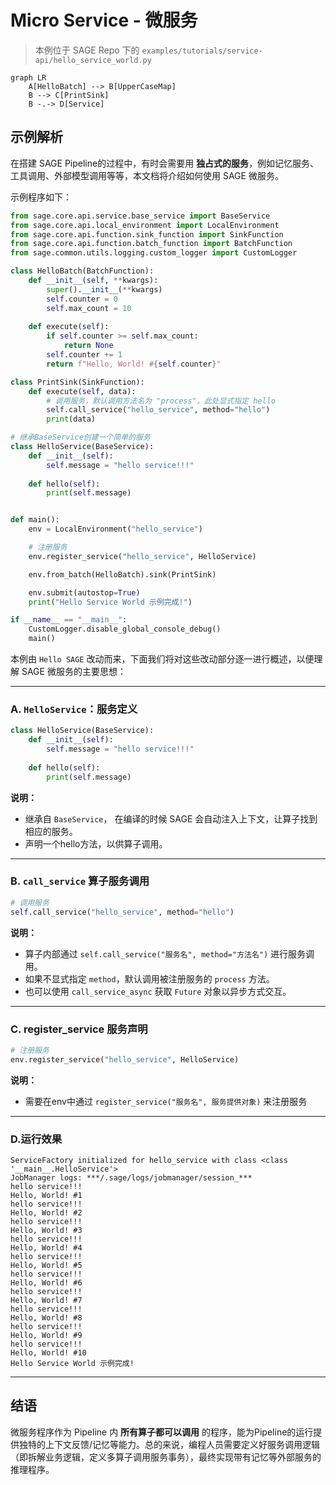 # Micro Service - 微服务

> 本例位于 SAGE Repo 下的 `examples/tutorials/service-api/hello_service_world.py`

```mermaid
graph LR
    A[HelloBatch] --> B[UpperCaseMap]
    B --> C[PrintSink]
    B -.-> D[Service]
```

## 示例解析

在搭建 SAGE Pipeline的过程中，有时会需要用 **独占式的服务**，例如记忆服务、工具调用、外部模型调用等等，本文档将介绍如何使用 SAGE 微服务。

示例程序如下：

```Python linenums="1" title="Python"
from sage.core.api.service.base_service import BaseService
from sage.core.api.local_environment import LocalEnvironment
from sage.core.api.function.sink_function import SinkFunction
from sage.core.api.function.batch_function import BatchFunction
from sage.common.utils.logging.custom_logger import CustomLogger

class HelloBatch(BatchFunction):
    def __init__(self, **kwargs):
        super().__init__(**kwargs)
        self.counter = 0
        self.max_count = 10  
    
    def execute(self):
        if self.counter >= self.max_count:
            return None  
        self.counter += 1
        return f"Hello, World! #{self.counter}"

class PrintSink(SinkFunction):
    def execute(self, data):
        # 调用服务，默认调用方法名为 "process"，此处显式指定 hello
        self.call_service("hello_service", method="hello")
        print(data)

# 继承BaseService创建一个简单的服务
class HelloService(BaseService):
    def __init__(self):
        self.message = "hello service!!!"
        
    def hello(self):
        print(self.message)


def main():
    env = LocalEnvironment("hello_service")

    # 注册服务
    env.register_service("hello_service", HelloService)

    env.from_batch(HelloBatch).sink(PrintSink)

    env.submit(autostop=True)
    print("Hello Service World 示例完成!")

if __name__ == "__main__":
    CustomLogger.disable_global_console_debug()
    main()
```

本例由 `Hello SAGE` 改动而来，下面我们将对这些改动部分逐一进行概述，以便理解 SAGE 微服务的主要思想：

---

### **A**. `HelloService`：服务定义

```python
class HelloService(BaseService):
    def __init__(self):
        self.message = "hello service!!!"
        
    def hello(self):
        print(self.message)
```

 **说明：**

 * 继承自 `BaseService`， 在编译的时候 SAGE 会自动注入上下文，让算子找到相应的服务。
 * 声明一个hello方法，以供算子调用。

---

### **B**. `call_service` 算子服务调用

```Python
# 调用服务
self.call_service("hello_service", method="hello")
```

 **说明：**

 * 算子内部通过 `self.call_service("服务名", method="方法名")` 进行服务调用。
 * 如果不显式指定 `method`，默认调用被注册服务的 `process` 方法。
 * 也可以使用 `call_service_async` 获取 `Future` 对象以异步方式交互。

---

### **C**. register_service 服务声明

```python
# 注册服务
env.register_service("hello_service", HelloService)
```

 **说明：**

 * 需要在env中通过 `register_service("服务名", 服务提供对象)` 来注册服务


---


### **D**.运行效果


```plaintext
ServiceFactory initialized for hello_service with class <class '__main__.HelloService'>
JobManager logs: ***/.sage/logs/jobmanager/session_***
hello service!!!
Hello, World! #1
hello service!!!
Hello, World! #2
hello service!!!
Hello, World! #3
hello service!!!
Hello, World! #4
hello service!!!
Hello, World! #5
hello service!!!
Hello, World! #6
hello service!!!
Hello, World! #7
hello service!!!
Hello, World! #8
hello service!!!
Hello, World! #9
hello service!!!
Hello, World! #10
Hello Service World 示例完成!
```

---

## 结语

微服务程序作为 Pipeline 内 **所有算子都可以调用** 的程序，能为Pipeline的运行提供独特的上下文反馈/记忆等能力。总的来说，编程人员需要定义好服务调用逻辑（即拆解业务逻辑，定义多算子调用服务事务），最终实现带有记忆等外部服务的推理程序。